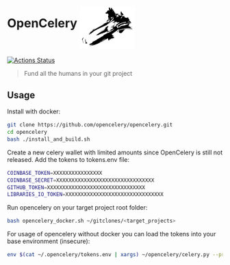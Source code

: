  

# OpenCelery <img align="middle" src="./docs/celery_logo.svg" width="128"> 

[![Actions Status](https://github.com/protontypes/opencelery/workflows/docker_run/badge.svg)](https://github.com/protontypes/opencelery/actions)   

> Fund all the humans in your git project

## Usage

Install with docker:

```bash
git clone https://github.com/opencelery/opencelery.git
cd opencelery
bash ./install_and_build.sh
```
Create a new celery wallet with limited amounts since OpenCelery is still not released.
Add the tokens to tokens.env file:

```bash
COINBASE_TOKEN=XXXXXXXXXXXXXXXX
COINBASE_SECRET=XXXXXXXXXXXXXXXXXXXXXXXXXXXXXXXX
GITHUB_TOKEN=XXXXXXXXXXXXXXXXXXXXXXXXXXXXXXXX
LIBRARIES_IO_TOKEN=XXXXXXXXXXXXXXXXXXXXXXXXXXXXXXXX
```

Run opencelery on your target project root folder:

```bash
bash opencelery_docker.sh ~/gitclones/<target_projects>
```

For usage of opencelery without docker you can load the tokens into your base environment (insecure):

```bash
env $(cat ~/.opencelery/tokens.env | xargs) ~/opencelery/celery.py --project=$PROJECT_DIR_TO_SCAN
```
